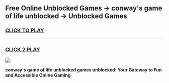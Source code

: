 
## Free Online Unblocked Games → conway's game of life unblocked → Unblocked Games
<h3>
<a href="https://premium.freeplayer.one?title=conway's_game_of_life_unblocked&ref=21F">CLICK TO PLAY</a></h3>
<hr>

<h3>
<a href="https://premium.freeplayer.one?title=conway's_game_of_life_unblocked&ref=21F">CLICK 2 PLAY</a>
  
</h3>

<a href="https://premium.freeplayer.one?title=conway's_game_of_life_unblocked&ref=21F/"><img src="https://clearcache.store/games.png"></a>


**conway's game of life unblocked games unblocked: Your Gateway to Fun and Accessible Online Gaming**
